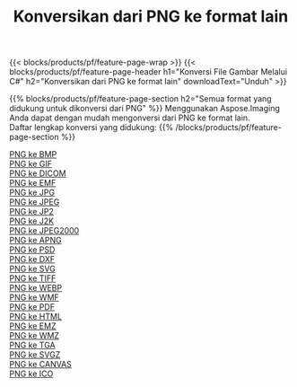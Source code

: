 ﻿---
title: Konversikan dari PNG ke format lain 
weight: 3920
url: /id/net/conversion/from/png 
lang: id
langdirlevel: 2
locales: zh-hans,ja,it,ru,de,es,fr,nl,id,lt,pl,pt,vi,tr,ko,zh-hant,ar,hi,th,sv,cs,uk,he
description: Menggunakan Aspose.Imaging Anda dapat dengan mudah mengonversi dari PNG ke format lain
---

{{< blocks/products/pf/feature-page-wrap >}}
{{< blocks/products/pf/feature-page-header h1="Konversi File Gambar Melalui C#" h2="Konversikan dari PNG ke format lain" downloadText="Unduh" >}}


{{% blocks/products/pf/feature-page-section  h2="Semua format yang didukung untuk dikonversi dari PNG" %}}
Menggunakan Aspose.Imaging Anda dapat dengan mudah mengonversi dari PNG ke format lain.
<br/>
Daftar lengkap konversi yang didukung:
{{% /blocks/products/pf/feature-page-section %}}
<div class="container-fluid productfamilypage bg-gray">
    <div class="convertypes bg-gray agp-content section">
        <div class="container">
		<div class="row other-converters">
		    <div class='col-md-2 other-converter remove-lp remove-rp'><a href="/imaging/id/net/conversion/png-to-bmp" >PNG ke BMP</a></div><div class='col-md-2 other-converter remove-lp remove-rp'><a href="/imaging/id/net/conversion/png-to-gif" >PNG ke GIF</a></div><div class='col-md-2 other-converter remove-lp remove-rp'><a href="/imaging/id/net/conversion/png-to-dicom" >PNG ke DICOM</a></div><div class='col-md-2 other-converter remove-lp remove-rp'><a href="/imaging/id/net/conversion/png-to-emf" >PNG ke EMF</a></div><div class='col-md-2 other-converter remove-lp remove-rp'><a href="/imaging/id/net/conversion/png-to-jpg" >PNG ke JPG</a></div><div class='col-md-2 other-converter remove-lp remove-rp'><a href="/imaging/id/net/conversion/png-to-jpeg" >PNG ke JPEG</a></div><div class='col-md-2 other-converter remove-lp remove-rp'><a href="/imaging/id/net/conversion/png-to-jp2" >PNG ke JP2</a></div><div class='col-md-2 other-converter remove-lp remove-rp'><a href="/imaging/id/net/conversion/png-to-j2k" >PNG ke J2K</a></div><div class='col-md-2 other-converter remove-lp remove-rp'><a href="/imaging/id/net/conversion/png-to-jpeg2000" >PNG ke JPEG2000</a></div><div class='col-md-2 other-converter remove-lp remove-rp'><a href="/imaging/id/net/conversion/png-to-apng" >PNG ke APNG</a></div><div class='col-md-2 other-converter remove-lp remove-rp'><a href="/imaging/id/net/conversion/png-to-psd" >PNG ke PSD</a></div><div class='col-md-2 other-converter remove-lp remove-rp'><a href="/imaging/id/net/conversion/png-to-dxf" >PNG ke DXF</a></div><div class='col-md-2 other-converter remove-lp remove-rp'><a href="/imaging/id/net/conversion/png-to-svg" >PNG ke SVG</a></div><div class='col-md-2 other-converter remove-lp remove-rp'><a href="/imaging/id/net/conversion/png-to-tiff" >PNG ke TIFF</a></div><div class='col-md-2 other-converter remove-lp remove-rp'><a href="/imaging/id/net/conversion/png-to-webp" >PNG ke WEBP</a></div><div class='col-md-2 other-converter remove-lp remove-rp'><a href="/imaging/id/net/conversion/png-to-wmf" >PNG ke WMF</a></div><div class='col-md-2 other-converter remove-lp remove-rp'><a href="/imaging/id/net/conversion/png-to-pdf" >PNG ke PDF</a></div><div class='col-md-2 other-converter remove-lp remove-rp'><a href="/imaging/id/net/conversion/png-to-html" >PNG ke HTML</a></div><div class='col-md-2 other-converter remove-lp remove-rp'><a href="/imaging/id/net/conversion/png-to-emz" >PNG ke EMZ</a></div><div class='col-md-2 other-converter remove-lp remove-rp'><a href="/imaging/id/net/conversion/png-to-wmz" >PNG ke WMZ</a></div><div class='col-md-2 other-converter remove-lp remove-rp'><a href="/imaging/id/net/conversion/png-to-tga" >PNG ke TGA</a></div><div class='col-md-2 other-converter remove-lp remove-rp'><a href="/imaging/id/net/conversion/png-to-svgz" >PNG ke SVGZ</a></div><div class='col-md-2 other-converter remove-lp remove-rp'><a href="/imaging/id/net/conversion/png-to-canvas" >PNG ke CANVAS</a></div><div class='col-md-2 other-converter remove-lp remove-rp'><a href="/imaging/id/net/conversion/png-to-ico" >PNG ke ICO</a></div>
                </div>
        </div>
    </div>
</div>
<br/>

